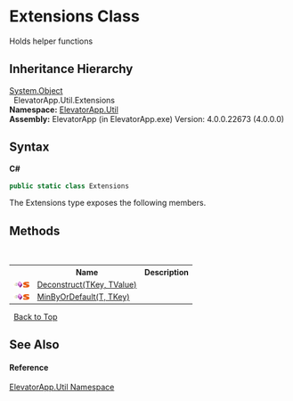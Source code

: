 # Extensions Class
 

Holds helper functions


## Inheritance Hierarchy
<a href="http://msdn2.microsoft.com/en-us/library/e5kfa45b" target="_blank">System.Object</a><br />&nbsp;&nbsp;ElevatorApp.Util.Extensions<br />
**Namespace:**&nbsp;<a href="N_ElevatorApp_Util">ElevatorApp.Util</a><br />**Assembly:**&nbsp;ElevatorApp (in ElevatorApp.exe) Version: 4.0.0.22673 (4.0.0.0)

## Syntax

**C#**<br />
``` C#
public static class Extensions
```

The Extensions type exposes the following members.


## Methods
&nbsp;<table><tr><th></th><th>Name</th><th>Description</th></tr><tr><td>![Public method](media/pubmethod.gif "Public method")![Static member](media/static.gif "Static member")</td><td><a href="M_ElevatorApp_Util_Extensions_Deconstruct__2">Deconstruct(TKey, TValue)</a></td><td></td></tr><tr><td>![Public method](media/pubmethod.gif "Public method")![Static member](media/static.gif "Static member")</td><td><a href="M_ElevatorApp_Util_Extensions_MinByOrDefault__2">MinByOrDefault(T, TKey)</a></td><td /></tr></table>&nbsp;
<a href="#extensions-class">Back to Top</a>

## See Also


#### Reference
<a href="N_ElevatorApp_Util">ElevatorApp.Util Namespace</a><br />